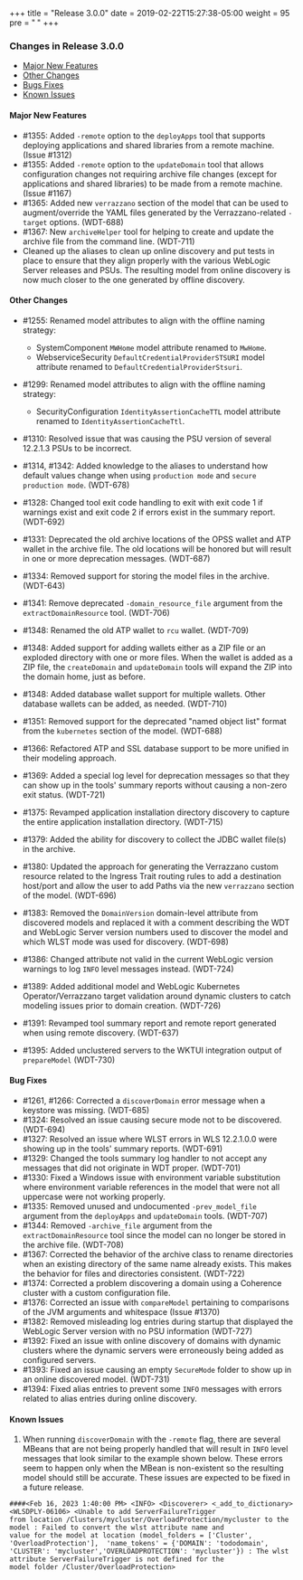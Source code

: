 +++
title = "Release 3.0.0"
date = 2019-02-22T15:27:38-05:00
weight = 95
pre = "<b> </b>"
+++


### Changes in Release 3.0.0
- [Major New Features](#major-new-features)
- [Other Changes](#other-changes)
- [Bugs Fixes](#bug-fixes)
- [Known Issues](#known-issues)


#### Major New Features
- #1355: Added `-remote` option to the `deployApps` tool that supports deploying applications and shared libraries from a remote machine. (Issue #1312)
- #1355: Added `-remote` option to the `updateDomain` tool that allows configuration changes not requiring archive file changes
  (except for applications and shared libraries) to be made from a remote machine. (Issue #1167)
- #1365: Added new `verrazzano` section of the model that can be used to augment/override the YAML files generated by the Verrazzano-related `-target` options. (WDT-688)
- #1367: New `archiveHelper` tool for helping to create and update the archive file from the command line. (WDT-711)
- Cleaned up the aliases to clean up online discovery and put tests in place to ensure that they align properly with the
  various WebLogic Server releases and PSUs.  The resulting model from online discovery is now much closer to the one generated by offline discovery.

#### Other Changes
- #1255: Renamed model attributes to align with the offline naming strategy:

  - SystemComponent `MWHome` model attribute renamed to `MwHome`.
  - WebserviceSecurity `DefaultCredentialProviderSTSURI` model attribute renamed to `DefaultCredentialProviderStsuri`.

- #1299: Renamed model attributes to align with the offline naming strategy:

  - SecurityConfiguration `IdentityAssertionCacheTTL` model attribute renamed to `IdentityAssertionCacheTtl`.

- #1310: Resolved issue that was causing the PSU version of several 12.2.1.3 PSUs to be incorrect.
- #1314, #1342: Added knowledge to the aliases to understand how default values change when using `production mode` and `secure production mode`. (WDT-678)
- #1328: Changed tool exit code handling to exit with exit code 1 if warnings exist and exit code 2 if errors exist in the summary report. (WDT-692)
- #1331: Deprecated the old archive locations of the OPSS wallet and ATP wallet in the archive file.  The old locations will be
  honored but will result in one or more deprecation messages. (WDT-687)
- #1334: Removed support for storing the model files in the archive. (WDT-643)
- #1341: Remove deprecated `-domain_resource_file` argument from the `extractDomainResource` tool. (WDT-706)
- #1348: Renamed the old ATP wallet to `rcu` wallet. (WDT-709)
- #1348: Added support for adding wallets either as a ZIP file or an exploded directory with one or more files.  When the wallet is
  added as a ZIP file, the `createDomain` and `updateDomain` tools will expand the ZIP into the domain home, just as before.
- #1348: Added database wallet support for multiple wallets. Other database wallets can be added, as needed. (WDT-710)
- #1351: Removed support for the deprecated "named object list" format from the `kubernetes` section of the model. (WDT-688)
- #1366: Refactored ATP and SSL database support to be more unified in their modeling approach.
- #1369: Added a special log level for deprecation messages so that they can show up in the tools' summary reports without causing a non-zero exit status. (WDT-721)
- #1375: Revamped application installation directory discovery to capture the entire application installation directory. (WDT-715)
- #1379: Added the ability for discovery to collect the JDBC wallet file(s) in the archive.
- #1380: Updated the approach for generating the Verrazzano custom resource related to the Ingress Trait routing rules to add
  a destination host/port and allow the user to add Paths via the new `verrazzano` section of the model. (WDT-696)
- #1383: Removed the `DomainVersion` domain-level attribute from discovered models and replaced it with a comment describing the
  WDT and WebLogic Server version numbers used to discover the model and which WLST mode was used for discovery. (WDT-698)
- #1386: Changed attribute not valid in the current WebLogic version warnings to log `INFO` level messages instead. (WDT-724)
- #1389: Added additional model and WebLogic Kubernetes Operator/Verrazzano target validation around dynamic clusters to catch modeling issues prior to domain creation. (WDT-726)
- #1391: Revamped tool summary report and remote report generated when using remote discovery. (WDT-637)
- #1395: Added unclustered servers to the WKTUI integration output of `prepareModel` (WDT-730)

#### Bug Fixes
- #1261, #1266: Corrected a `discoverDomain` error message when a keystore was missing. (WDT-685)
- #1324: Resolved an issue causing secure mode not to be discovered. (WDT-694)
- #1327: Resolved an issue where WLST errors in WLS 12.2.1.0.0 were showing up in the tools' summary reports. (WDT-691)
- #1329: Changed the tools summary log handler to not accept any messages that did not originate in WDT proper. (WDT-701)
- #1330: Fixed a Windows issue with environment variable substitution where environment variable references in the model that were not all uppercase were not working properly.
- #1335: Removed unused and undocumented `-prev_model_file` argument from the `deployApps` and `updateDomain` tools. (WDT-707)
- #1344: Removed `-archive_file` argument from the `extractDomainResource` tool since the model can no longer be stored in the archive file. (WDT-708)
- #1367: Corrected the behavior of the archive class to rename directories when an existing directory of the same name already exists.
  This makes the behavior for files and directories consistent. (WDT-722)
- #1374: Corrected a problem discovering a domain using a Coherence cluster with a custom configuration file.
- #1376: Corrected an issue with `compareModel` pertaining to comparisons of the JVM arguments and whitespace (Issue #1370)
- #1382: Removed misleading log entries during startup that displayed the WebLogic Server version with no PSU information (WDT-727)
- #1392: Fixed an issue with online discovery of domains with dynamic clusters where the dynamic servers were erroneously being added as configured servers.
- #1393: Fixed an issue causing an empty `SecureMode` folder to show up in an online discovered model. (WDT-731)
- #1394: Fixed alias entries to prevent some `INFO` messages with errors related to alias entries during online discovery.

#### Known Issues
1. When running `discoverDomain` with the `-remote` flag, there are several MBeans that are not being properly handled that
   will result in `INFO` level messages that look similar to the example shown below.  These errors seem to happen only when the MBean is
   non-existent so the resulting model should still be accurate.  These issues are expected to be fixed in a future release.

```
####<Feb 16, 2023 1:40:00 PM> <INFO> <Discoverer> <_add_to_dictionary> <WLSDPLY-06106> <Unable to add ServerFailureTrigger
from location /Clusters/mycluster/OverloadProtection/mycluster to the model : Failed to convert the wlst attribute name and
value for the model at location (model_folders = ['Cluster', 'OverloadProtection'],  'name_tokens' = {'DOMAIN': 'tododomain',
'CLUSTER': 'mycluster','OVERLOADPROTECTION': 'mycluster'}) : The wlst attribute ServerFailureTrigger is not defined for the
model folder /Cluster/OverloadProtection>
```
